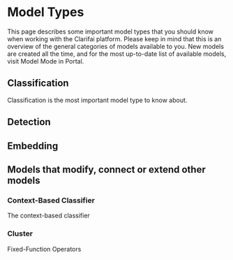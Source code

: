 # Model Types

This page describes some important model types that you should know when working with the Clarifai platform. Please keep in mind that this is an overview of the general categories of models available to you. New models are created all the time, and for the most up-to-date list of available models, visit Model Mode in Portal.

## Classification

Classification is the most important model type to know about.

## Detection



## Embedding

## Models that modify, connect or extend other models

### Context-Based Classifier

The context-based classifier

### Cluster

Fixed-Function Operators
